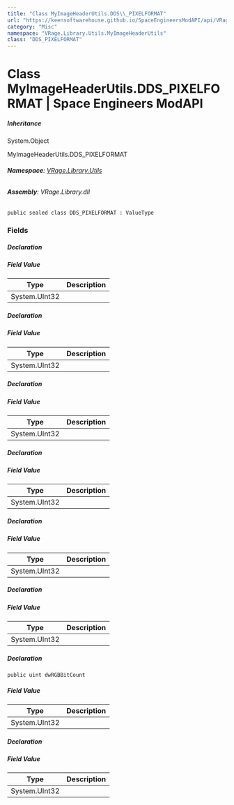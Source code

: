 ```yaml
---
title: "Class MyImageHeaderUtils.DDS\\_PIXELFORMAT"
url: "https://keensoftwarehouse.github.io/SpaceEngineersModAPI/api/VRage.Library.Utils.MyImageHeaderUtils.DDS_PIXELFORMAT.html"
category: "Misc"
namespace: "VRage.Library.Utils.MyImageHeaderUtils"
class: "DDS_PIXELFORMAT"
---
```


# Class MyImageHeaderUtils.DDS\_PIXELFORMAT | Space Engineers ModAPI

##### Inheritance

System.Object

MyImageHeaderUtils.DDS\_PIXELFORMAT

###### **Namespace**: [VRage.Library.Utils](https://keensoftwarehouse.github.io/SpaceEngineersModAPI/api/VRage.Library.Utils.html)

###### **Assembly**: VRage.Library.dll

```
public sealed class DDS_PIXELFORMAT : ValueType
```

### Fields

##### Declaration

##### Field Value

| Type | Description |
| --- | --- |
| System.UInt32 |     |

##### Declaration

##### Field Value

| Type | Description |
| --- | --- |
| System.UInt32 |     |

##### Declaration

##### Field Value

| Type | Description |
| --- | --- |
| System.UInt32 |     |

##### Declaration

##### Field Value

| Type | Description |
| --- | --- |
| System.UInt32 |     |

##### Declaration

##### Field Value

| Type | Description |
| --- | --- |
| System.UInt32 |     |

##### Declaration

##### Field Value

| Type | Description |
| --- | --- |
| System.UInt32 |     |

##### Declaration

```
public uint dwRGBBitCount
```

##### Field Value

| Type | Description |
| --- | --- |
| System.UInt32 |     |

##### Declaration

##### Field Value

| Type | Description |
| --- | --- |
| System.UInt32 |     |